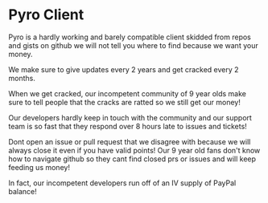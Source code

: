 # Pyro Client

Pyro is a hardly working and barely compatible client skidded from repos and gists on github we will not tell you where to find because we want your money.

We make sure to give updates every 2 years and get cracked every 2 months.

When we get cracked, our incompetent community of 9 year olds make sure to tell people that the cracks are ratted so we still get our money!

Our developers hardly keep in touch with the community and our support team is so fast that they respond over 8 hours late to issues and tickets!

Dont open an issue or pull request that we disagree with because we will always close it even if you have valid points! Our 9 year old fans don't know how to navigate github so they cant find closed prs or issues and will keep feeding us money!

In fact, our incompetent developers run off of an IV supply of PayPal balance! 
